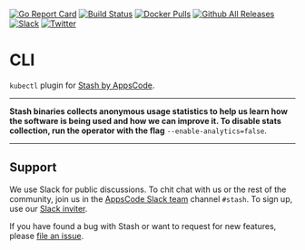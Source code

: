 [![Go Report Card](https://goreportcard.com/badge/stash.appscode.dev/cli)](https://goreportcard.com/report/stash.appscode.dev/cli)
[![Build Status](https://github.com/stashed/cli/workflows/CI/badge.svg)](https://github.com/stashed/cli/actions?workflow=CI)
[![Docker Pulls](https://img.shields.io/docker/pulls/appscode/stash.svg)](https://hub.docker.com/r/appscode/stash/)
[![Github All Releases](https://img.shields.io/github/downloads/stashed/cli/total.svg)](https://github.com/stashed/cli/releases)
[![Slack](https://slack.appscode.com/badge.svg)](https://slack.appscode.com)
[![Twitter](https://img.shields.io/twitter/follow/kubestash.svg?style=social&logo=twitter&label=Follow)](https://twitter.com/intent/follow?screen_name=KubeStash)

# CLI
`kubectl` plugin for [Stash by AppsCode](https://appscode.com/products/stash).

---

**Stash binaries collects anonymous usage statistics to help us learn how the software is being used and how we can improve it. To disable stats collection, run the operator with the flag** `--enable-analytics=false`.

---

## Support
We use Slack for public discussions. To chit chat with us or the rest of the community, join us in the [AppsCode Slack team](https://appscode.slack.com/messages/C8NCX6N23/details/) channel `#stash`. To sign up, use our [Slack inviter](https://slack.appscode.com/).

If you have found a bug with Stash or want to request for new features, please [file an issue](https://github.com/stashed/stash/issues/new).
